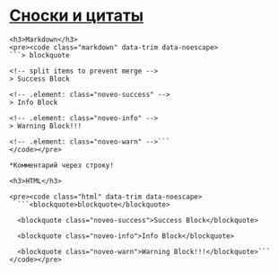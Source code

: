 # [Сноски и цитаты](#blockquote)

<div class="half-left">

    <h3>Markdown</h3>
    <pre><code class="markdown" data-trim data-noescape>
    ```> blockquote

    <!-- split items to prevent merge -->
    > Success Block

    <!-- .element: class="noveo-success" -->
    > Info Block

    <!-- .element: class="noveo-info" -->
    > Warning Block!!!

    <!-- .element: class="noveo-warn" -->```
    </code></pre>

    *Комментарий через строку!
</div>

<div class="half-right">

    <h3>HTML</h3>

    <pre><code class="html" data-trim data-noescape>
      ```<blockquote>blockquote</blockquote>

      <blockquote class="noveo-success">Success Block</blockquote>

      <blockquote class="noveo-info">Info Block</blockquote>

      <blockquote class="noveo-warn">Warning Block!!!</blockquote>```
    </code></pre>

</div>